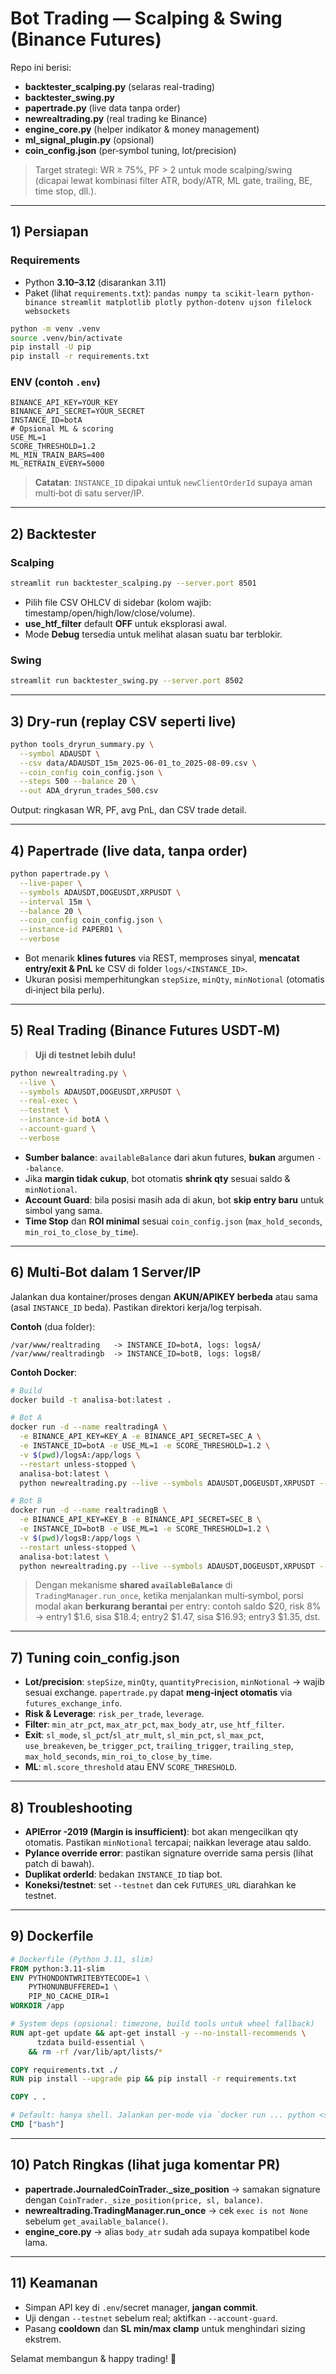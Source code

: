 # Bot Trading — Scalping & Swing (Binance Futures)

Repo ini berisi:

* **backtester\_scalping.py** (selaras real-trading)
* **backtester\_swing.py**
* **papertrade.py** (live data tanpa order)
* **newrealtrading.py** (real trading ke Binance)
* **engine\_core.py** (helper indikator & money management)
* **ml\_signal\_plugin.py** (opsional)
* **coin\_config.json** (per‑symbol tuning, lot/precision)

> Target strategi: WR ≥ 75%, PF > 2 untuk mode scalping/swing (dicapai lewat kombinasi filter ATR, body/ATR, ML gate, trailing, BE, time stop, dll.).

---

## 1) Persiapan

### Requirements

* Python **3.10–3.12** (disarankan 3.11)
* Paket (lihat `requirements.txt`): `pandas numpy ta scikit-learn python-binance streamlit matplotlib plotly python-dotenv ujson filelock websockets`

```bash
python -m venv .venv
source .venv/bin/activate
pip install -U pip
pip install -r requirements.txt
```

### ENV (contoh `.env`)

```
BINANCE_API_KEY=YOUR_KEY
BINANCE_API_SECRET=YOUR_SECRET
INSTANCE_ID=botA
# Opsional ML & scoring
USE_ML=1
SCORE_THRESHOLD=1.2
ML_MIN_TRAIN_BARS=400
ML_RETRAIN_EVERY=5000
```

> **Catatan**: `INSTANCE_ID` dipakai untuk `newClientOrderId` supaya aman multi‑bot di satu server/IP.

---

## 2) Backtester

### Scalping

```bash
streamlit run backtester_scalping.py --server.port 8501
```

* Pilih file CSV OHLCV di sidebar (kolom wajib: timestamp/open/high/low/close/volume).
* **use\_htf\_filter** default **OFF** untuk eksplorasi awal.
* Mode **Debug** tersedia untuk melihat alasan suatu bar terblokir.

### Swing

```bash
streamlit run backtester_swing.py --server.port 8502
```

---

## 3) Dry‑run (replay CSV seperti live)

```bash
python tools_dryrun_summary.py \
  --symbol ADAUSDT \
  --csv data/ADAUSDT_15m_2025-06-01_to_2025-08-09.csv \
  --coin_config coin_config.json \
  --steps 500 --balance 20 \
  --out ADA_dryrun_trades_500.csv
```

Output: ringkasan WR, PF, avg PnL, dan CSV trade detail.

---

## 4) Papertrade (live data, tanpa order)

```bash
python papertrade.py \
  --live-paper \
  --symbols ADAUSDT,DOGEUSDT,XRPUSDT \
  --interval 15m \
  --balance 20 \
  --coin_config coin_config.json \
  --instance-id PAPER01 \
  --verbose
```

* Bot menarik **klines futures** via REST, memproses sinyal, **mencatat entry/exit & PnL** ke CSV di folder `logs/<INSTANCE_ID>`.
* Ukuran posisi memperhitungkan `stepSize`, `minQty`, `minNotional` (otomatis di‑inject bila perlu).

---

## 5) Real Trading (Binance Futures USDT‑M)

> **Uji di testnet lebih dulu!**

```bash
python newrealtrading.py \
  --live \
  --symbols ADAUSDT,DOGEUSDT,XRPUSDT \
  --real-exec \
  --testnet \
  --instance-id botA \
  --account-guard \
  --verbose
```

* **Sumber balance**: `availableBalance` dari akun futures, **bukan** argumen `--balance`.
* Jika **margin tidak cukup**, bot otomatis **shrink qty** sesuai saldo & `minNotional`.
* **Account Guard**: bila posisi masih ada di akun, bot **skip entry baru** untuk simbol yang sama.
* **Time Stop** dan **ROI minimal** sesuai `coin_config.json` (`max_hold_seconds`, `min_roi_to_close_by_time`).

---

## 6) Multi‑Bot dalam 1 Server/IP

Jalankan dua kontainer/proses dengan **AKUN/APIKEY berbeda** atau sama (asal `INSTANCE_ID` beda). Pastikan direktori kerja/log terpisah.

**Contoh** (dua folder):

```
/var/www/realtrading   -> INSTANCE_ID=botA, logs: logsA/
/var/www/realtradingb  -> INSTANCE_ID=botB, logs: logsB/
```

**Contoh Docker**:

```bash
# Build
docker build -t analisa-bot:latest .

# Bot A
docker run -d --name realtradingA \
  -e BINANCE_API_KEY=KEY_A -e BINANCE_API_SECRET=SEC_A \
  -e INSTANCE_ID=botA -e USE_ML=1 -e SCORE_THRESHOLD=1.2 \
  -v $(pwd)/logsA:/app/logs \
  --restart unless-stopped \
  analisa-bot:latest \
  python newrealtrading.py --live --symbols ADAUSDT,DOGEUSDT,XRPUSDT --real-exec --account-guard --verbose

# Bot B
docker run -d --name realtradingB \
  -e BINANCE_API_KEY=KEY_B -e BINANCE_API_SECRET=SEC_B \
  -e INSTANCE_ID=botB -e USE_ML=1 -e SCORE_THRESHOLD=1.2 \
  -v $(pwd)/logsB:/app/logs \
  --restart unless-stopped \
  analisa-bot:latest \
  python newrealtrading.py --live --symbols ADAUSDT,DOGEUSDT,XRPUSDT --real-exec --account-guard --verbose
```

> Dengan mekanisme **shared `availableBalance`** di `TradingManager.run_once`, ketika menjalankan multi‑symbol, porsi modal akan **berkurang berantai** per entry: contoh saldo \$20, risk 8% → entry1 \$1.6, sisa \$18.4; entry2 \$1.47, sisa \$16.93; entry3 \$1.35, dst.

---

## 7) Tuning coin\_config.json

* **Lot/precision**: `stepSize`, `minQty`, `quantityPrecision`, `minNotional` → wajib sesuai exchange. `papertrade.py` dapat **meng‑inject otomatis** via `futures_exchange_info`.
* **Risk & Leverage**: `risk_per_trade`, `leverage`.
* **Filter**: `min_atr_pct`, `max_atr_pct`, `max_body_atr`, `use_htf_filter`.
* **Exit**: `sl_mode`, `sl_pct`/`sl_atr_mult`, `sl_min_pct`, `sl_max_pct`, `use_breakeven`, `be_trigger_pct`, `trailing_trigger`, `trailing_step`, `max_hold_seconds`, `min_roi_to_close_by_time`.
* **ML**: `ml.score_threshold` atau ENV `SCORE_THRESHOLD`.

---

## 8) Troubleshooting

* **APIError -2019 (Margin is insufficient)**: bot akan mengecilkan qty otomatis. Pastikan `minNotional` tercapai; naikkan leverage atau saldo.
* **Pylance override error**: pastikan signature override sama persis (lihat patch di bawah).
* **Duplikat orderId**: bedakan `INSTANCE_ID` tiap bot.
* **Koneksi/testnet**: set `--testnet` dan cek `FUTURES_URL` diarahkan ke testnet.

---

## 9) Dockerfile

```dockerfile
# Dockerfile (Python 3.11, slim)
FROM python:3.11-slim
ENV PYTHONDONTWRITEBYTECODE=1 \
    PYTHONUNBUFFERED=1 \
    PIP_NO_CACHE_DIR=1
WORKDIR /app

# System deps (opsional: timezone, build tools untuk wheel fallback)
RUN apt-get update && apt-get install -y --no-install-recommends \
      tzdata build-essential \
    && rm -rf /var/lib/apt/lists/*

COPY requirements.txt ./
RUN pip install --upgrade pip && pip install -r requirements.txt

COPY . .

# Default: hanya shell. Jalankan per‑mode via `docker run ... python <script>.py`.
CMD ["bash"]
```

---

## 10) Patch Ringkas (lihat juga komentar PR)

* **papertrade.JournaledCoinTrader.\_size\_position** → samakan signature dengan `CoinTrader._size_position(price, sl, balance)`.
* **newrealtrading.TradingManager.run\_once** → cek `exec is not None` sebelum `get_available_balance()`.
* **engine\_core.py** → alias `body_atr` sudah ada supaya kompatibel kode lama.

---

## 11) Keamanan

* Simpan API key di `.env`/secret manager, **jangan commit**.
* Uji dengan `--testnet` sebelum real; aktifkan `--account-guard`.
* Pasang **cooldown** dan **SL min/max clamp** untuk menghindari sizing ekstrem.

Selamat membangun & happy trading! 🚀
